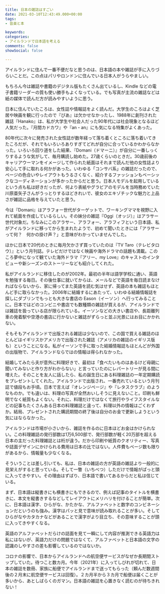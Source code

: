 ```yaml
---
title: 日本の雑誌はすごい
date: 2021-03-10T12:43:49.000+00:00
tags:
- 音楽と本 

keywords: 
categories:
- アイルランドで日本語を考える
comments: false
showSocial: false

---
```

アイルランドに住んで一番不便だなと思うのは、日本語の本や雑誌が手に入りづらいことだ。この点はパリやロンドンに住んでいる日本人がうらやましい。

<!--more-->

もちろん今は雑誌や書籍のデジタル版もたくさん出ているし、Kindle などの電子書籍リーダーの質も使い勝手もよくなっている。でも写真が主流の雑誌などは紙の媒体で読んだ方が読みやすいように思う。

日本に住んでいたころは、女性誌や情報誌をよく読んだ。大学生のころはよく芝居や映画を観に行ったので『ぴあ』は欠かせなかったし、1988年に創刊された雑誌『Hanako』は、私が大学生や社会人だった90年代には社会現象となるほど人気だった。『月間カドカワ』や『an・an』にも気になる特集がよくあった。

80年代に次々に発売された女性誌が数年経って落ち着くところに落ち着いてきたころだが、それでもいろいろありすぎてどれが自分に合っているかわからなかった。いろいろ回り道をした結果、『Domani（ドマーニ）』が自分に一番しっくりするような気がして、毎月購読し始めた。27歳くらいのときだ。30歳前後のキャリアウーマンをイメージして作られた紙面はそれまで読んだ他の女性誌より安心して手に取れる何かがあった。いわゆる「コンサバ系」の雑誌だったので、ページの色合いやレイアウトもうるさくなく、紹介するファッションもベーシックなコーディネーションが多かったからだと思う。日本人モデルを起用しているという点も私は好きだったが、何より表紙やグラビアのモデルを当時務めていた川原亜矢子さんがうっとりするほどきれいで、彼女のエキゾチックな魅力と上品さが雑誌に品格を与えていたと思う。

今は『Domani』はアラフォー世代がターゲットで、ワーキングママを視野に入れて紙面を作成しているらしい。その妹分の雑誌『Oggi（オッジ）』はアラサー世代対象だ。ちなみにこのアラサー、アラフォー、アラフィフという日本語、私がアイルランドに移ってから生まれたようで、初めて聞いたときには「アラサーって何？　何かの掛け声？」と意味がわかっていませんでした。

ほかに日本で20代のときに毎月欠かさず買っていたのは『TV Taro（テレビタロウ）』という月刊誌。テレビだけではなく映画や海外ドラマの話題も満載。このころ夢中になって観ていた海外ドラマ『アリー、my Love』のキャストのインタビューや新シーズンのストーリーなども紹介してくれた。

私がアイルランドに移住したのが2002年。最初の半年は語学学校に通い、英語を勉強する毎日。その後仕事に就いてからは、メールなどで英語を毎日読まなければならないから、家に帰ってまた英語を読む気はせず、英語の本も雑誌もほとんど手に取らなかった。2006年に結婚するにあたって、いわゆる結婚情報誌を探しにダブリンでもっとも大きな書店の Eason（イーソン）へ行ってみることに。日本ではどのコンビニや書店でも数種類の雑誌が買えるが、アイルランドでは雑誌を扱っている店が限られている。イーソンなどの大きい書店や、長距離列車の発着駅や空港の書店に行かないと雑誌がずらっと並ぶ光景にはお目にかかれない。

そもそもアイルランドで出版される雑誌は少ないので、この国で買える雑誌のほとんどはイギリスかアメリカで出版された雑誌（アメリカの雑誌のイギリス版も）ということになる。私がイーソンで手に取った結婚情報誌もほとんどが外国の出版物で、アイルランドならではの情報は得られなかった。

結婚してみたら夫が意外に料理好きで、最初は「食べたいものはあるけど母親に聞いてみないと作り方がわからない」と言っていたのにレパートリーが見る間に増えた。そのことを友人に話したら、私の誕生日にある料理雑誌の一年定期購読をプレゼントしてくれた。アイルランドで出版され、一番売れているという月刊誌で値段もお手頃。日本で言えば『オレンジページ』や『レタスクラブ』のようなものか。でも違いは、料理の写真が全然おいしそうに見えないこと。印刷も鮮明でなく紙質もよくない。それに、料理だけではなくて旅行やライフスタイルなどの記事もたくさんある日本の料理雑誌と違って、料理以外の情報はごくわずか。結局、プレゼントされた購読期間の終了後は自分のお金で更新しようという気にはならなかった。

アイルランドは市場が小さいから、雑誌を作るのに日本ほどお金はかけられない。この料理雑誌の発行部数は1万6,500部で、発行部数が軽く20万部を超える日本の主だった料理雑誌とは桁が違う。だから印刷や紙質のクオリティー、写真や誌面デザインにかけられる費用は日本の比ではない。人件費もページ数も限りがあるから、情報量も少なくなる。

そういうことは差し引いても、私は、日本の雑誌の方が英語の雑誌より一般的に見栄えがすると思っている。そして一瞥（いちべつ）しただけで情報がぱっと頭に入ってきやすい。その理由はずばり、日本語で書いてあるからだと私は信じている。

まず、日本語は縦書きにも横書きにもできるので、例えば記事のタイトルを横書きに、本文を縦書きするなどしてレイアウトにメリハリを付けることが簡単。次に、日本語は漢字、ひらがな、かたかな、アルファベットと数字のコンビネーションだというのも強み。漢字はパッと見で意味が読み取れることが多い。そしてひらがなやカタカナなどがあることで漢字がより目立ち、その意味することが頭に入ってきやすくなる。

英語のアルファベットだらけの誌面を見て一瞬にして内容が推測できる英語力は私にはないが、英語力だけの問題ではなくて、アルファベットと日本語の文字の認識のしやすさの差も影響しているのではないか。

コロナの影響で、日本からアイルランドへの航空便サービスがなぜか長期間ストップしていた。待つこと数カ月。今年（2021年）に入ってしびれが切れて、日本の雑誌を数冊、家族に船便でアイルランドまで送ってもらった（頼んだ数週間後の２月末に航空便サービスは回復）。２カ月半から３カ月で船便は届くことが多いから、あとしばらくのガマン。日本語の雑誌を心置きなく読むのが待ちきれない！